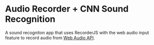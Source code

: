 # Audio Recorder + CNN Sound Recognition




A sound recogniton app that uses RecorderJS with the web audio input feature to record audio from
[Web Audio API](https://dvcs.w3.org/hg/audio/raw-file/tip/webaudio/specification.html).  


